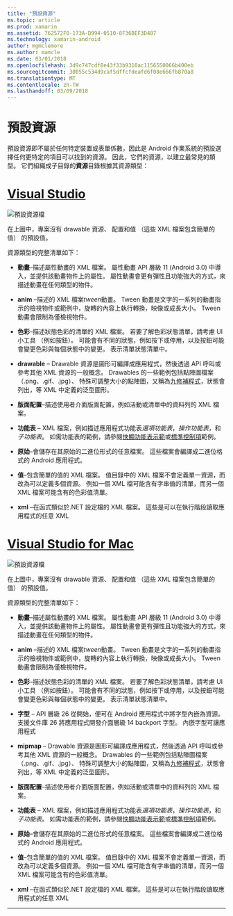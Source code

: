 ```yaml
---
title: "預設資源"
ms.topic: article
ms.prod: xamarin
ms.assetid: 762572F0-173A-D994-0510-8F36BEF3D487
ms.technology: xamarin-android
author: mgmclemore
ms.author: mamcle
ms.date: 03/01/2018
ms.openlocfilehash: 3d9c747cdf8e43f33b9310ac1156550066b400eb
ms.sourcegitcommit: 30055c534d9caf5dffcfdeafd6f08e666fb870a8
ms.translationtype: MT
ms.contentlocale: zh-TW
ms.lasthandoff: 03/09/2018
---
```

# <a name="default-resources"></a>預設資源

預設資源即不屬於任何特定裝置或表單係數，因此是 Android 作業系統的預設選擇任何更特定的項目可以找到的資源。 因此，它們的資源，以建立最常見的類型。 它們組織成子目錄的**資源**目錄根據其資源類型：

# <a name="visual-studiotabvswin"></a>[Visual Studio](#tab/vswin)

![預設資源檔](default-resources-images/01-resource-files-vs.png)

在上圖中，專案沒有 drawable 資源、 配置和值 （這些 XML 檔案包含簡單的值） 的預設值。

資源類型的完整清單如下：

-  **動畫**&ndash;描述屬性動畫的 XML 檔案。
   屬性動畫 API 層級 11 (Android 3.0) 中導入，並提供該動畫物件上的屬性。 屬性動畫會更有彈性且功能強大的方式，來描述動畫在任何類型的物件。

-  **anim** &ndash;描述的 XML 檔案*tween*動畫。 Tween 動畫是文字的一系列的動畫指示的檢視物件或範例中，旋轉的內容上執行轉換，映像或成長大小。 Tween 動畫會限制為僅檢視物件。

-  **色彩**&ndash;描述狀態色彩的清單的 XML 檔案。 若要了解色彩狀態清單，請考慮 UI 小工具 （例如按鈕）。
   可能會有不同的狀態，例如按下或停用，以及按鈕可能會變更色彩與每個狀態中的變更。 表示清單狀態清單中。

-  **drawable** &ndash; Drawable 資源是圖形可編譯成應用程式，然後透過 API 呼叫或參考其他 XML 資源的一般概念。
   Drawables 的一些範例包括點陣圖檔案 （.png、.gif、.jpg）、 特殊可調整大小的點陣圖，又稱為[九修補程式](https://developer.android.com/guide/topics/graphics/2d-graphics.html#nine-patch)，狀態會列出，等 XML 中定義的泛型圖形。
 
-  **版面配置**&ndash;描述使用者介面版面配置，例如活動或清單中的資料列的 XML 檔案。

-  **功能表** &ndash; XML 檔案，例如描述應用程式功能表*選項功能表*，*操作功能表*，和*子功能表*。 如需功能表的範例，請參閱[快顯功能表示範](https://developer.xamarin.com/samples/monodroid/PopupMenuDemo/)或[標準控制項](https://developer.xamarin.com/samples/mobile/StandardControls/)範例。

-  **原始**&ndash;會儲存在其原始的二進位形式的任意檔案。 這些檔案會編譯成二進位格式的 Android 應用程式。

-  **值**&ndash;包含簡單的值的 XML 檔案。 值目錄中的 XML 檔案不會定義單一資源，而改為可以定義多個資源。 例如一個 XML 檔可能含有字串值的清單，而另一個 XML 檔案可能含有的色彩值清單。

-  **xml** &ndash;在函式類似於.NET 設定檔的 XML 檔案。 這些是可以在執行階段讀取應用程式的任意 XML


# <a name="visual-studio-for-mactabvsmac"></a>[Visual Studio for Mac](#tab/vsmac)

![預設資源檔](default-resources-images/01-resource-files-xs.png)

在上圖中，專案沒有 drawable 資源、 配置和值 （這些 XML 檔案包含簡單的值） 的預設值。

資源類型的完整清單如下：

-  **動畫**&ndash;描述屬性動畫的 XML 檔案。
   屬性動畫 API 層級 11 (Android 3.0) 中導入，並提供該動畫物件上的屬性。 屬性動畫會更有彈性且功能強大的方式，來描述動畫在任何類型的物件。

-  **anim** &ndash;描述的 XML 檔案*tween*動畫。 Tween 動畫是文字的一系列的動畫指示的檢視物件或範例中，旋轉的內容上執行轉換，映像或成長大小。 Tween 動畫會限制為僅檢視物件。

-  **色彩**&ndash;描述狀態色彩的清單的 XML 檔案。 若要了解色彩狀態清單，請考慮 UI 小工具 （例如按鈕）。
   可能會有不同的狀態，例如按下或停用，以及按鈕可能會變更色彩與每個狀態中的變更。 表示清單狀態清單中。

-  **字型** &ndash; API 層級 26 從開始，便可在 Android 應用程式中將字型內嵌為資源。 支援文件庫 26 將應用程式開發介面層級 14 backport 字型。 內嵌字型可讓應用程式

-  **mipmap** &ndash; Drawable 資源是圖形可編譯成應用程式，然後透過 API 呼叫或參考其他 XML 資源的一般概念。
   Drawables 的一些範例包括點陣圖檔案 （.png、.gif、.jpg）、 特殊可調整大小的點陣圖，又稱為[九修補程式](https://developer.android.com/guide/topics/graphics/2d-graphics.html#nine-patch)，狀態會列出，等 XML 中定義的泛型圖形。

-  **版面配置**&ndash;描述使用者介面版面配置，例如活動或清單中的資料列的 XML 檔案。

-  **功能表** &ndash; XML 檔案，例如描述應用程式功能表*選項功能表*，*操作功能表*，和*子功能表*。 如需功能表的範例，請參閱[快顯功能表示範](https://developer.xamarin.com/samples/monodroid/PopupMenuDemo/)或[標準控制項](https://developer.xamarin.com/samples/mobile/StandardControls/)範例。

-  **原始**&ndash;會儲存在其原始的二進位形式的任意檔案。 這些檔案會編譯成二進位格式的 Android 應用程式。

-  **值**&ndash;包含簡單的值的 XML 檔案。 值目錄中的 XML 檔案不會定義單一資源，而改為可以定義多個資源。 例如一個 XML 檔可能含有字串值的清單，而另一個 XML 檔案可能含有的色彩值清單。

-  **xml** &ndash;在函式類似於.NET 設定檔的 XML 檔案。 這些是可以在執行階段讀取應用程式的任意 XML

-----
